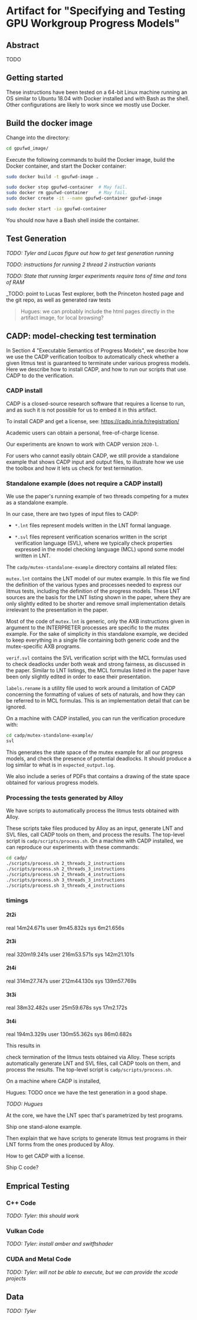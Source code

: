 # Artifact for "Specifying and Testing GPU Workgroup Progress Models"

## Abstract

TODO

## Getting started

These instructions have been tested on a 64-bit Linux machine running an OS
similar to Ubuntu 18.04 with Docker installed and with Bash as the shell. Other
configurations are likely to work since we mostly use Docker.

## Build the docker image

Change into the directory:

```sh
cd gpufwd_image/
```

Execute the following commands to build the Docker image, 
build the Docker container, and start the Docker container:

```sh
sudo docker build -t gpufwd-image .

sudo docker stop gpufwd-container  # May fail.
sudo docker rm gpufwd-container    # May fail.
sudo docker create -it --name gpufwd-container gpufwd-image

sudo docker start -ia gpufwd-container
```

You should now have a Bash shell inside the container.

## Test Generation

_TODO: Tyler and Lucas figure out how to get test generation running_

_TODO: instructions for running 2 thread 2 instruction variants_

_TODO: State that running larger experiments require tons of time and tons of RAM_

_TODO: point to Lucas Test explorer, both the Princeton hosted page and the git repo, as well as generated raw tests
> Hugues: we can probably include the html pages directly in the artifact image, for local browsing?

## CADP: model-checking test termination

In Section 4 "Executable Semantics of Progress Models", we describe how we use
the CADP verification toolbox to automatically check whether a given litmus test
is guaranteed to terminate under various progress models. Here we describe how
to install CADP, and how to run our scripts that use CADP to do the
verification.

### CADP install

CADP is a closed-source research software that requires a license to run, and as
such it is not possible for us to embed it in this artifact.

To install CADP and get a license, see:
https://cadp.inria.fr/registration/

Academic users can obtain a personal, free-of-charge license.

Our experiments are known to work with CADP version `2020-l`.

For users who cannot easily obtain CADP, we still provide a standalone example
that shows CADP input and output files, to illustrate how we use the toolbox and
how it lets us check for test termination.

### Standalone example (does not require a CADP install)

We use the paper's running example of two threads competing for a mutex as a
standalone example.

In our case, there are two types of input files to CADP:

 - `*.lnt` files represent models written in the LNT formal language.
 
 - `*.svl` files represent verification scenarios written in the script
   verification language (SVL), where we typically check properties expressed in
   the model checking language (MCL) upond some model written in LNT.

The `cadp/mutex-standalone-example` directory contains all related files:

`mutex.lnt` contains the LNT model of our mutex example. In this file we find
the definition of the various types and processes needed to express our litmus
tests, including the definition of the progress models. These LNT sources are
the basis for the LNT listing shown in the paper, where they are only slightly
edited to be shorter and remove small implementation details irrelevant to the
presentation in the paper.

Most of the code of `mutex.lnt` is generic, only the AXB instructions given in
argument to the INTERPRETER processes are specific to the mutex example. For the
sake of simplicity in this standalone example, we decided to keep everything in
a single file containing both generic code and the mutex-specific AXB programs.

`verif.svl` contains the SVL verification script with the MCL formulas used to
check deadlocks under both weak and strong fairness, as discussed in the
paper. Similar to LNT listings, the MCL formulas listed in the paper have been
only slightly edited in order to ease their presentation.

`labels.rename` is a utility file used to work around a limitation of CADP
concerning the formatting of values of sets of naturals, and how they can be
referred to in MCL formulas. This is an implementation detail that can be
ignored.

On a machine with CADP installed, you can run the verification procedure with:

```sh
cd cadp/mutex-standalone-example/
svl
```

This generates the state space of the mutex example for all our progress models,
and check the presence of potential deadlocks. It should produce a log similar
to what is in `expected_output.log`.

We also include a series of PDFs that contains a drawing of the state space
obtained for various progress models.

### Processing the tests generated by Alloy

We have scripts to automatically process the litmus tests obtained with Alloy.

These scripts take files produced by Alloy as an input, generate LNT and SVL
files, call CADP tools on them, and process the results. The top-level script is
`cadp/scripts/process.sh`. On a machine with CADP installed, we can reproduce
our experiments with these commands:

```sh
cd cadp/
./scripts/process.sh 2_threads_2_instructions
./scripts/process.sh 2_threads_3_instructions
./scripts/process.sh 2_threads_4_instructions
./scripts/process.sh 3_threads_3_instructions
./scripts/process.sh 3_threads_4_instructions
```

### timings

#### 2t2i

real    14m24.671s
user    9m45.832s
sys     6m21.656s

#### 2t3i

real    320m19.241s
user    216m53.571s
sys     142m21.101s


#### 2t4i

real    314m27.747s
user    212m44.130s
sys     139m57.769s

#### 3t3i

real    38m32.482s
user    25m59.678s
sys     17m2.172s

#### 3t4i

real    194m3.329s
user    130m55.362s
sys     86m0.682s


This results in 


check termination of the litmus tests obtained via
Alloy. These scripts automatically generate LNT and SVL files, call CADP tools
on them, and process the results. The top-level script is
`cadp/scripts/process.sh`.

On a machine where CADP is installed, 

Hugues: TODO once we have the test generation in a good shape.



_TODO: Hugues_

At the core, we have the LNT spec that's parametrized by test programs.

Ship one stand-alone example.

Then explain that we have scripts to generate litmus test programs in their LNT
forms from the ones produced by Alloy.

How to get CADP with a license.

Ship C code?

## Emprical Testing

### C++ Code

_TODO: Tyler: this should work_

### Vulkan Code

_TODO: Tyler: install amber and switftshader_

### CUDA and Metal Code

_TODO: Tyler: will not be able to execute, but we can provide the xcode projects_

## Data

_TODO: Tyler_
